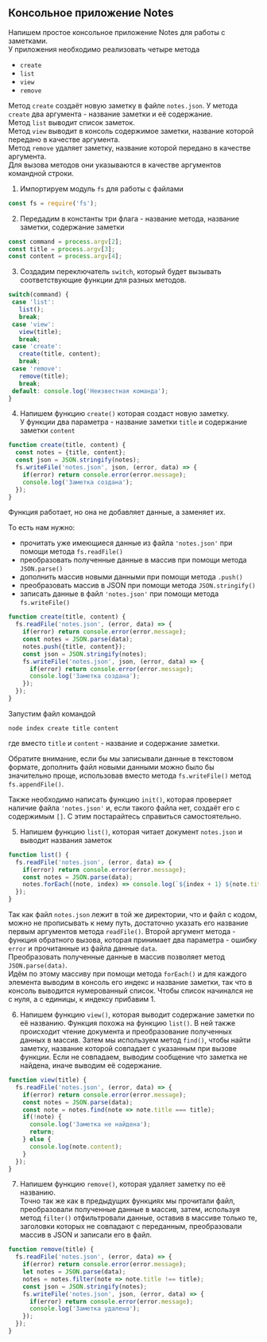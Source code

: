 ## Консольное приложение Notes
Напишем простое консольное приложение Notes для работы с заметками.  
У приложения необходимо реализовать четыре метода
- `create`
- `list`
- `view`
- `remove`

Метод `create` создаёт новую заметку в файле `notes.json`. У метода `create` два аргумента - название заметки и её содержание.  
Метод `list` выводит список заметок.  
Метод `view` выводит в консоль содержимое заметки, название которой передано в качестве аргумента.  
Метод `remove` удаляет заметку, название которой передано в качестве аргумента.  
Для вызова методов они указываются в качестве аргументов командной строки.

1. Импортируем модуль `fs` для работы с файлами
```js
const fs = require('fs');
```
2. Передадим в константы три флага - название метода, название заметки, содержание заметки
 ```js
const command = process.argv[2];
const title = process.argv[3];
const content = process.argv[4];
```
3. Создадим переключатель `switch`, который будет вызывать соответствующие функции для разных методов.
 ```js
switch(command) {
  case 'list': 
    list();
    break;
  case 'view': 
    view(title);
    break;
  case 'create': 
    create(title, content);
    break;
  case 'remove': 
    remove(title);
    break;
  default: console.log('Неизвестная команда');
}
```
4. Напишем функцию `create()` которая создаст новую заметку.  
У функции два параметра - название заметки `title` и содержание заметки `content` 
```js
function create(title, content) {
  const notes = {title, content};
  const json = JSON.stringify(notes);
  fs.writeFile('notes.json', json, (error, data) => {
    if(error) return console.error(error.message);
    console.log('Заметка создана');
  });
} 
```

Функция работает, но она не добавляет данные, а заменяет их.  

То есть нам нужно: 
- прочитать уже имеющиеся данные из файла `'notes.json'` при помощи метода `fs.readFile()`
- преобразовать полученные данные в массив при помощи метода `JSON.parse()`
- дополнить массив новыми данными при помощи метода `.push()`
- преобразовать массив в JSON при помощи метода `JSON.stringify()`
- записать данные в файл `'notes.json'` при помощи метода `fs.writeFile()`

```js
function create(title, content) {
  fs.readFile('notes.json', (error, data) => {
    if(error) return console.error(error.message);
    const notes = JSON.parse(data);
    notes.push({title, content});
    const json = JSON.stringify(notes);
    fs.writeFile('notes.json', json, (error, data) => {
      if(error) return console.error(error.message);
      console.log('Заметка создана');
    });
  });
}
```
Запустим файл командой
```
node index create title content
```
где вместо `title` и `content` - название и содержание заметки.

Обратите внимание, если бы мы записывали данные в текстовом формате, дополнить файл новыми данными можно было бы значительно проще, использовав вместо метода `fs.writeFile()` метод `fs.appendFile()`.  

Также необходимо написать функцию `init()`, которая проверяет наличие файла `'notes.json'` и, если такого файла нет, создаёт его с содержимым `[]`. С этим постарайтесь справиться самостоятельно.

5. Напишем функцию `list()`, которая читает документ `notes.json` и выводит названия заметок
```js
function list() {
  fs.readFile('notes.json', (error, data) => {
    if(error) return console.error(error.message);
    const notes = JSON.parse(data);
    notes.forEach((note, index) => console.log(`${index + 1} ${note.title}`))
  });
} 
```
Так как файл `notes.json` лежит в той же директории, что и файл с кодом, можно не прописывать к нему путь, достаточно указать его название первым аргументов метода `readFile()`. Второй аргумент метода - функция обратного вызова, которая принимает два параметра - ошибку `error` и прочитанные из файла данные `data`.  
Преобразовать полученные данные в массив позволяет метод `JSON.parse(data)`.  
Идём по этому массиву при помощи метода `forEach()` и для каждого элемента выводим в консоль его индекс и название заметки, так что в консоль выводится нумерованный список. Чтобы список начинался не с нуля, а с единицы, к индексу прибавим 1.

6. Напишем функцию `view()`, которая выводит содержание заметки по её названию. Функция похожа на функцию `list()`. В ней также происходит чтение документа и преобразование полученных данных в массив. Затем мы используем метод `find()`, чтобы найти заметку, название которой совпадает с указанным при вызове функции. Если не совпадаем, выводим сообщение что заметка не найдена, иначе выводим её содержание.

```js
function view(title) {
  fs.readFile('notes.json', (error, data) => {
    if(error) return console.error(error.message);
    const notes = JSON.parse(data);
    const note = notes.find(note => note.title === title);
    if(!note) {
      console.log('Заметка не найдена');
      return;
    } else {
      console.log(note.content);
    }
  });
} 
```

7. Напишем функцию `remove()`, которая удаляет заметку по её названию.  
Точно так же как в предыдущих функциях мы прочитали файл, преобразовали полученные данные в массив, затем, используя метод `filter()` отфильтровали данные, оставив в массиве только те, заголовки которых не совпадают с переданным, преобразовали массив в JSON и записали его в файл. 

```js
function remove(title) {
  fs.readFile('notes.json', (error, data) => {
    if(error) return console.error(error.message);
    let notes = JSON.parse(data);
    notes = notes.filter(note => note.title !== title);
    const json = JSON.stringify(notes);
    fs.writeFile('notes.json', json, (error, data) => {
      if(error) return console.error(error.message);
      console.log('Заметка удалена');
    });
  });
} 
```